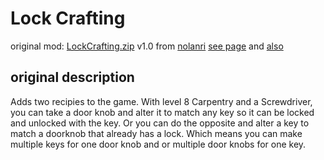 
# Lock Crafting

original mod: [LockCrafting.zip](http://undeniable.info/pz/LockCrafting.zip) v1.0
from [nolanri](http://theindiestone.com/forums/index.php?/profile/21570-nolanri/)
[see page](http://undeniable.info/pz/LockCraftingMod.php) and [also](http://theindiestone.com/forums/index.php?/topic/20450-lock-crafting-mod/)

original description
--------------------

Adds two recipies to the game. With level 8 Carpentry and a Screwdriver, you can take a door knob and alter it to match any key so it can be locked and unlocked with the key. Or you can do the opposite and alter a key to match a doorknob that already has a lock.
Which means you can make multiple keys for one door knob and or multiple door knobs for one key.


